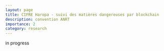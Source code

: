 ```yaml
---
layout: page
title: CIFRE Haropa - suivi des matières dangereuses par blockchain
description: convention ANRT 
importance: 2
category: research
---
```



in progress
